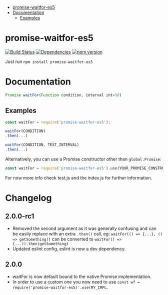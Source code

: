 <!-- START doctoc generated TOC please keep comment here to allow auto update -->
<!-- DON'T EDIT THIS SECTION, INSTEAD RE-RUN doctoc TO UPDATE -->


- [promise-waitfor-es5](#promise-waitfor-es5)
- [Documentation](#documentation)
  - [Examples](#examples)

<!-- END doctoc generated TOC please keep comment here to allow auto update -->

# promise-waitfor-es5

[![Build Status](https://travis-ci.org/bfred-it/promise-waitfor-es5.svg?branch=master)](https://travis-ci.org/bfred-it/promise-waitfor-es5)
[![Dependencies](https://david-dm.org/bfred-it/promise-waitfor-es5.svg)](https://david-dm.org/bfred-it/promise-waitfor-es5)
[![npm version](http://img.shields.io/npm/v/promise-waitfor-es5.svg)](https://npmjs.org/package/promise-waitfor-es5)

Just run ```npm install promise-waitfor-es5```

# Documentation

```javascript
Promise waitFor(Function condition, interval int=50)
```

## Examples

```javascript
const waitFor = require('promise-waitfor-es5');

waitFor(CONDITION)
.then(...)

waitFor(CONDITION, TEST_INTERVAL)
.then(...)
```

Alternatively, you can use a Promise constructor other than `global.Promise`:

```javascript
const waitFor = require('promise-waitfor-es5').use(YOUR_PROMISE_CONSTRUCTOR_HERE);
```

For now more info check test.js and the index.js for further information.

# Changelog

## 2.0.0-rc1

- Removed the second argument as it was generally confusing and can be easily replace with an extra `.then()` call, eg: `waitFor(() => {...}, () => getSomething()` can be converted to `waitFor() => {...)).then(getSomething)`
- Updated eslint config, eslint is now a dev dependency.

## 2.0.0
- waitFor is now default bound to the native Promise implementation.
- In order to use a custom one you now need to use `const wf = require('promise-waitfor-es5)'.use(MY_IMPL`.
